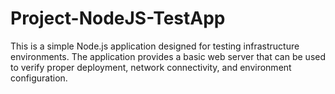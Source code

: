 # Project-NodeJS-TestApp
This is a simple Node.js application designed for testing infrastructure environments. The application provides a basic web server that can be used to verify proper deployment, network connectivity, and environment configuration.
